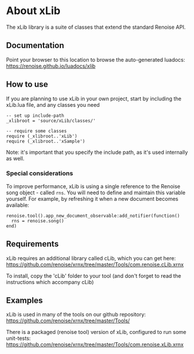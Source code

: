 # About xLib

The xLib library is a suite of classes that extend the standard Renoise API. 

## Documentation

Point your browser to this location to browse the auto-generated luadocs:
https://renoise.github.io/luadocs/xlib

## How to use 

If you are planning to use xLib in your own project, start by including the xLib.lua file, and any classes you need

	-- set up include-path
	_xlibroot = 'source/xLib/classes/'

	-- require some classes
	require (_xlibroot..'xLib')
	require (_xlibroot..'xSample')

Note: it's important that you specify the include path, as it's used internally as well.  

### Special considerations

To improve performance, xLib is using a single reference to the Renoise song object - called `rns`. You will need to define and maintain this variable yourself. For example, by refreshing it when a new document becomes available:

	renoise.tool().app_new_document_observable:add_notifier(function()
	  rns = renoise.song()
	end)

## Requirements

xLib requires an additional library called cLib, which you can get here:
https://github.com/renoise/xrnx/tree/master/Tools/com.renoise.cLib.xrnx

To install, copy the 'cLib' folder to your tool (and don't forget to read the instructions which accompany cLib)

## Examples

xLib is used in many of the tools on our github repository: 
https://github.com/renoise/xrnx/tree/master/Tools/

There is a packaged (renoise tool) version of xLib, configured to run some unit-tests:
https://github.com/renoise/xrnx/tree/master/Tools/com.renoise.xLib.xrnx




